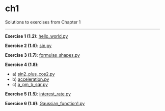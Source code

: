 # ch1

Solutions to exercises from Chapter 1

---

**Exercise 1 (1.2)**: [hello_world.py](hello_world.py)

**Exercise 2 (1.6)**: [sin.py](sin.py)

**Exercise 3 (1.7)**: [formulas_shapes.py](formulas_shapes.py)

**Exercise 4 (1.8)**:
- a) [sin2_plus_cos2.py](sin2_plus_cos2.py)
- b) [acceleration.py](acceleration.py)
- c) [a_pm_b_sqr.py](a_pm_b_sqr.py)

**Exercise 5 (1.5)**: [interest_rate.py](interest_rate.py)

**Exercise 6 (1.9)**: [Gaussian_function1.py](Gaussian_function1.py)
